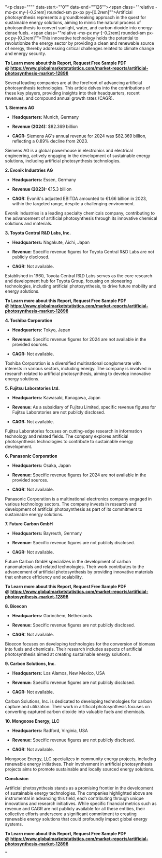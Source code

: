"<p class="""" data-start=""0"" data-end=""126""><span class=""relative -mx-px my-[-0.2rem] rounded-sm px-px py-[0.2rem]"">Artificial photosynthesis represents a groundbreaking approach in the quest for sustainable energy solutions, aiming to mimic the natural process of photosynthesis to convert sunlight, water, and carbon dioxide into energy-dense fuels.</span> <span class=""relative -mx-px my-[-0.2rem] rounded-sm px-px py-[0.2rem]"">This innovative technology holds the potential to revolutionize the energy sector by providing a clean and renewable source of energy, thereby addressing critical challenges related to climate change and energy security.</span></p>
<p class="""" data-start=""0"" data-end=""126""><strong><span class=""relative -mx-px my-[-0.2rem] rounded-sm px-px py-[0.2rem]"">To Learn more about this Report, Request Free Sample PDF @&nbsp;<a href=""https://www.globalmarketstatistics.com/market-reports/artificial-photosynthesis-market-12898"">https://www.globalmarketstatistics.com/market-reports/artificial-photosynthesis-market-12898</a></span></strong></p>
<p class="""" data-start=""128"" data-end=""247""><span class=""relative -mx-px my-[-0.2rem] rounded-sm px-px py-[0.2rem]"">Several leading companies are at the forefront of advancing artificial photosynthesis technologies.</span> <span class=""relative -mx-px my-[-0.2rem] rounded-sm px-px py-[0.2rem]"">This article delves into the contributions of these key players, providing insights into their headquarters, recent revenues, and compound annual growth rates (CAGR).</span></p>
<p class="""" data-start=""249"" data-end=""266""><strong data-start=""249"" data-end=""266"">1. Siemens AG</strong></p>
<ul data-start=""268"" data-end=""611"">
<li class="""" data-start=""268"" data-end=""369"">
<p class="""" data-start=""270"" data-end=""369""><strong data-start=""270"" data-end=""287"">Headquarters:</strong> <span class=""relative -mx-px my-[-0.2rem] rounded-sm px-px py-[0.2rem]"">Munich, Germany</span></p>
</li>
<li class="""" data-start=""370"" data-end=""473"">
<p class="""" data-start=""372"" data-end=""473""><strong data-start=""372"" data-end=""391"">Revenue (2024):</strong> <span class=""relative -mx-px my-[-0.2rem] rounded-sm px-px py-[0.2rem]"">$82.369 billion</span></p>
</li>
<li class="""" data-start=""474"" data-end=""611"">
<p class="""" data-start=""476"" data-end=""611""><strong data-start=""476"" data-end=""485"">CAGR:</strong> <span class=""relative -mx-px my-[-0.2rem] rounded-sm px-px py-[0.2rem]"">Siemens AG's annual revenue for 2024 was $82.369 billion, reflecting a 0.89% decline from 2023.</span>&nbsp;</p>
</li>
</ul>
<p class="""" data-start=""613"" data-end=""698""><span class=""relative -mx-px my-[-0.2rem] rounded-sm px-px py-[0.2rem]"">Siemens AG is a global powerhouse in electronics and electrical engineering, actively engaging in the development of sustainable energy solutions, including artificial photosynthesis technologies.</span></p>
<p class="""" data-start=""700"" data-end=""727""><strong data-start=""700"" data-end=""727"">2. Evonik Industries AG</strong></p>
<ul data-start=""729"" data-end=""1080"">
<li class="""" data-start=""729"" data-end=""834"">
<p class="""" data-start=""731"" data-end=""834""><strong data-start=""731"" data-end=""748"">Headquarters:</strong> <span class=""relative -mx-px my-[-0.2rem] rounded-sm px-px py-[0.2rem]"">Essen, Germany</span></p>
</li>
<li class="""" data-start=""835"" data-end=""942"">
<p class="""" data-start=""837"" data-end=""942""><strong data-start=""837"" data-end=""856"">Revenue (2023):</strong> <span class=""relative -mx-px my-[-0.2rem] rounded-sm px-px py-[0.2rem]"">&euro;15.3 billion</span></p>
</li>
<li class="""" data-start=""943"" data-end=""1080"">
<p class="""" data-start=""945"" data-end=""1080""><strong data-start=""945"" data-end=""954"">CAGR:</strong> <span class=""relative -mx-px my-[-0.2rem] rounded-sm px-px py-[0.2rem]"">Evonik's adjusted EBITDA amounted to &euro;1.66 billion in 2023, within the targeted range, despite a challenging environment.</span>&nbsp;</p>
</li>
</ul>
<p class="""" data-start=""1082"" data-end=""1167""><span class=""relative -mx-px my-[-0.2rem] rounded-sm px-px py-[0.2rem]"">Evonik Industries is a leading specialty chemicals company, contributing to the advancement of artificial photosynthesis through its innovative chemical solutions and materials.</span></p>
<p class="""" data-start=""1169"" data-end=""1205""><strong data-start=""1169"" data-end=""1205"">3. Toyota Central R&amp;D Labs, Inc.</strong></p>
<ul data-start=""1207"" data-end=""1511"">
<li class="""" data-start=""1207"" data-end=""1312"">
<p class="""" data-start=""1209"" data-end=""1312""><strong data-start=""1209"" data-end=""1226"">Headquarters:</strong> <span class=""relative -mx-px my-[-0.2rem] rounded-sm px-px py-[0.2rem]"">Nagakute, Aichi, Japan</span></p>
</li>
<li class="""" data-start=""1313"" data-end=""1413"">
<p class="""" data-start=""1315"" data-end=""1413""><strong data-start=""1315"" data-end=""1327"">Revenue:</strong> <span class=""relative -mx-px my-[-0.2rem] rounded-sm px-px py-[0.2rem]"">Specific revenue figures for Toyota Central R&amp;D Labs are not publicly disclosed.</span></p>
</li>
<li class="""" data-start=""1414"" data-end=""1511"">
<p class="""" data-start=""1416"" data-end=""1511""><strong data-start=""1416"" data-end=""1425"">CAGR:</strong> <span class=""relative -mx-px my-[-0.2rem] rounded-sm px-px py-[0.2rem]"">Not available.</span></p>
</li>
</ul>
<p class="""" data-start=""1513"" data-end=""1638""><span class=""relative -mx-px my-[-0.2rem] rounded-sm px-px py-[0.2rem]"">Established in 1960, Toyota Central R&amp;D Labs serves as the core research and development hub for Toyota Group, focusing on pioneering technologies, including artificial photosynthesis, to drive future mobility and energy solutions.</span></p>
<p class="""" data-start=""1513"" data-end=""1638""><strong><span class=""relative -mx-px my-[-0.2rem] rounded-sm px-px py-[0.2rem]"">To Learn more about this Report, Request Free Sample PDF @&nbsp;<a href=""https://www.globalmarketstatistics.com/market-reports/artificial-photosynthesis-market-12898"">https://www.globalmarketstatistics.com/market-reports/artificial-photosynthesis-market-12898</a></span></strong></p>
<p class="""" data-start=""1640"" data-end=""1666""><strong data-start=""1640"" data-end=""1666"">4. Toshiba Corporation</strong></p>
<ul data-start=""1668"" data-end=""1972"">
<li class="""" data-start=""1668"" data-end=""1773"">
<p class="""" data-start=""1670"" data-end=""1773""><strong data-start=""1670"" data-end=""1687"">Headquarters:</strong> <span class=""relative -mx-px my-[-0.2rem] rounded-sm px-px py-[0.2rem]"">Tokyo, Japan</span></p>
</li>
<li class="""" data-start=""1774"" data-end=""1874"">
<p class="""" data-start=""1776"" data-end=""1874""><strong data-start=""1776"" data-end=""1788"">Revenue:</strong> <span class=""relative -mx-px my-[-0.2rem] rounded-sm px-px py-[0.2rem]"">Specific revenue figures for 2024 are not available in the provided sources.</span></p>
</li>
<li class="""" data-start=""1875"" data-end=""1972"">
<p class="""" data-start=""1877"" data-end=""1972""><strong data-start=""1877"" data-end=""1886"">CAGR:</strong> <span class=""relative -mx-px my-[-0.2rem] rounded-sm px-px py-[0.2rem]"">Not available.</span></p>
</li>
</ul>
<p class="""" data-start=""1974"" data-end=""2099""><span class=""relative -mx-px my-[-0.2rem] rounded-sm px-px py-[0.2rem]"">Toshiba Corporation is a diversified multinational conglomerate with interests in various sectors, including energy.</span> <span class=""relative -mx-px my-[-0.2rem] rounded-sm px-px py-[0.2rem]"">The company is involved in research related to artificial photosynthesis, aiming to develop innovative energy solutions.</span></p>
<p class="""" data-start=""2101"" data-end=""2133""><strong data-start=""2101"" data-end=""2133"">5. Fujitsu Laboratories Ltd.</strong></p>
<ul data-start=""2135"" data-end=""2439"">
<li class="""" data-start=""2135"" data-end=""2240"">
<p class="""" data-start=""2137"" data-end=""2240""><strong data-start=""2137"" data-end=""2154"">Headquarters:</strong> <span class=""relative -mx-px my-[-0.2rem] rounded-sm px-px py-[0.2rem]"">Kawasaki, Kanagawa, Japan</span></p>
</li>
<li class="""" data-start=""2241"" data-end=""2341"">
<p class="""" data-start=""2243"" data-end=""2341""><strong data-start=""2243"" data-end=""2255"">Revenue:</strong> <span class=""relative -mx-px my-[-0.2rem] rounded-sm px-px py-[0.2rem]"">As a subsidiary of Fujitsu Limited, specific revenue figures for Fujitsu Laboratories are not publicly disclosed.</span></p>
</li>
<li class="""" data-start=""2342"" data-end=""2439"">
<p class="""" data-start=""2344"" data-end=""2439""><strong data-start=""2344"" data-end=""2353"">CAGR:</strong> <span class=""relative -mx-px my-[-0.2rem] rounded-sm px-px py-[0.2rem]"">Not available.</span></p>
</li>
</ul>
<p class="""" data-start=""2441"" data-end=""2566""><span class=""relative -mx-px my-[-0.2rem] rounded-sm px-px py-[0.2rem]"">Fujitsu Laboratories focuses on cutting-edge research in information technology and related fields.</span> <span class=""relative -mx-px my-[-0.2rem] rounded-sm px-px py-[0.2rem]"">The company explores artificial photosynthesis technologies to contribute to sustainable energy development.</span></p>
<p class="""" data-start=""2568"" data-end=""2596""><strong data-start=""2568"" data-end=""2596"">6. Panasonic Corporation</strong></p>
<ul data-start=""2598"" data-end=""2902"">
<li class="""" data-start=""2598"" data-end=""2703"">
<p class="""" data-start=""2600"" data-end=""2703""><strong data-start=""2600"" data-end=""2617"">Headquarters:</strong> <span class=""relative -mx-px my-[-0.2rem] rounded-sm px-px py-[0.2rem]"">Osaka, Japan</span></p>
</li>
<li class="""" data-start=""2704"" data-end=""2804"">
<p class="""" data-start=""2706"" data-end=""2804""><strong data-start=""2706"" data-end=""2718"">Revenue:</strong> <span class=""relative -mx-px my-[-0.2rem] rounded-sm px-px py-[0.2rem]"">Specific revenue figures for 2024 are not available in the provided sources.</span></p>
</li>
<li class="""" data-start=""2805"" data-end=""2902"">
<p class="""" data-start=""2807"" data-end=""2902""><strong data-start=""2807"" data-end=""2816"">CAGR:</strong> <span class=""relative -mx-px my-[-0.2rem] rounded-sm px-px py-[0.2rem]"">Not available.</span></p>
</li>
</ul>
<p class="""" data-start=""2904"" data-end=""3029""><span class=""relative -mx-px my-[-0.2rem] rounded-sm px-px py-[0.2rem]"">Panasonic Corporation is a multinational electronics company engaged in various technology sectors.</span> <span class=""relative -mx-px my-[-0.2rem] rounded-sm px-px py-[0.2rem]"">The company invests in research and development of artificial photosynthesis as part of its commitment to sustainable energy solutions.</span></p>
<p class="""" data-start=""3031"" data-end=""3056""><strong data-start=""3031"" data-end=""3056"">7. Future Carbon GmbH</strong></p>
<ul data-start=""3058"" data-end=""3362"">
<li class="""" data-start=""3058"" data-end=""3163"">
<p class="""" data-start=""3060"" data-end=""3163""><strong data-start=""3060"" data-end=""3077"">Headquarters:</strong> <span class=""relative -mx-px my-[-0.2rem] rounded-sm px-px py-[0.2rem]"">Bayreuth, Germany</span></p>
</li>
<li class="""" data-start=""3164"" data-end=""3264"">
<p class="""" data-start=""3166"" data-end=""3264""><strong data-start=""3166"" data-end=""3178"">Revenue:</strong> <span class=""relative -mx-px my-[-0.2rem] rounded-sm px-px py-[0.2rem]"">Specific revenue figures are not publicly disclosed.</span></p>
</li>
<li class="""" data-start=""3265"" data-end=""3362"">
<p class="""" data-start=""3267"" data-end=""3362""><strong data-start=""3267"" data-end=""3276"">CAGR:</strong> <span class=""relative -mx-px my-[-0.2rem] rounded-sm px-px py-[0.2rem]"">Not available.</span></p>
</li>
</ul>
<p class="""" data-start=""3364"" data-end=""3489""><span class=""relative -mx-px my-[-0.2rem] rounded-sm px-px py-[0.2rem]"">Future Carbon GmbH specializes in the development of carbon nanomaterials and related technologies.</span> <span class=""relative -mx-px my-[-0.2rem] rounded-sm px-px py-[0.2rem]"">Their work contributes to the advancement of artificial photosynthesis by providing innovative materials that enhance efficiency and scalability.</span></p>
<p class="""" data-start=""3364"" data-end=""3489""><strong><span class=""relative -mx-px my-[-0.2rem] rounded-sm px-px py-[0.2rem]"">To Learn more about this Report, Request Free Sample PDF @&nbsp;<a href=""https://www.globalmarketstatistics.com/market-reports/artificial-photosynthesis-market-12898"">https://www.globalmarketstatistics.com/market-reports/artificial-photosynthesis-market-12898</a></span></strong></p>
<p class="""" data-start=""3491"" data-end=""3505""><strong data-start=""3491"" data-end=""3505"">8. Bioecon</strong></p>
<ul data-start=""3507"" data-end=""3811"">
<li class="""" data-start=""3507"" data-end=""3612"">
<p class="""" data-start=""3509"" data-end=""3612""><strong data-start=""3509"" data-end=""3526"">Headquarters:</strong> <span class=""relative -mx-px my-[-0.2rem] rounded-sm px-px py-[0.2rem]"">Gorinchem, Netherlands</span></p>
</li>
<li class="""" data-start=""3613"" data-end=""3713"">
<p class="""" data-start=""3615"" data-end=""3713""><strong data-start=""3615"" data-end=""3627"">Revenue:</strong> <span class=""relative -mx-px my-[-0.2rem] rounded-sm px-px py-[0.2rem]"">Specific revenue figures are not publicly disclosed.</span></p>
</li>
<li class="""" data-start=""3714"" data-end=""3811"">
<p class="""" data-start=""3716"" data-end=""3811""><strong data-start=""3716"" data-end=""3725"">CAGR:</strong> <span class=""relative -mx-px my-[-0.2rem] rounded-sm px-px py-[0.2rem]"">Not available.</span></p>
</li>
</ul>
<p class="""" data-start=""3813"" data-end=""3938""><span class=""relative -mx-px my-[-0.2rem] rounded-sm px-px py-[0.2rem]"">Bioecon focuses on developing technologies for the conversion of biomass into fuels and chemicals.</span> <span class=""relative -mx-px my-[-0.2rem] rounded-sm px-px py-[0.2rem]"">Their research includes aspects of artificial photosynthesis aimed at creating sustainable energy solutions.</span></p>
<p class="""" data-start=""3940"" data-end=""3969""><strong data-start=""3940"" data-end=""3969"">9. Carbon Solutions, Inc.</strong></p>
<ul data-start=""3971"" data-end=""4275"">
<li class="""" data-start=""3971"" data-end=""4076"">
<p class="""" data-start=""3973"" data-end=""4076""><strong data-start=""3973"" data-end=""3990"">Headquarters:</strong> <span class=""relative -mx-px my-[-0.2rem] rounded-sm px-px py-[0.2rem]"">Los Alamos, New Mexico, USA</span></p>
</li>
<li class="""" data-start=""4077"" data-end=""4177"">
<p class="""" data-start=""4079"" data-end=""4177""><strong data-start=""4079"" data-end=""4091"">Revenue:</strong> <span class=""relative -mx-px my-[-0.2rem] rounded-sm px-px py-[0.2rem]"">Specific revenue figures are not publicly disclosed.</span></p>
</li>
<li class="""" data-start=""4178"" data-end=""4275"">
<p class="""" data-start=""4180"" data-end=""4275""><strong data-start=""4180"" data-end=""4189"">CAGR:</strong> <span class=""relative -mx-px my-[-0.2rem] rounded-sm px-px py-[0.2rem]"">Not available.</span></p>
</li>
</ul>
<p class="""" data-start=""4277"" data-end=""4402""><span class=""relative -mx-px my-[-0.2rem] rounded-sm px-px py-[0.2rem]"">Carbon Solutions, Inc. is dedicated to developing technologies for carbon capture and utilization.</span> <span class=""relative -mx-px my-[-0.2rem] rounded-sm px-px py-[0.2rem]"">Their work in artificial photosynthesis focuses on converting captured carbon dioxide into valuable fuels and chemicals.</span></p>
<p class="""" data-start=""4404"" data-end=""4432""><strong data-start=""4404"" data-end=""4432"">10. Mongoose Energy, LLC</strong></p>
<ul data-start=""4434"" data-end=""4738"">
<li class="""" data-start=""4434"" data-end=""4539"">
<p class="""" data-start=""4436"" data-end=""4539""><strong data-start=""4436"" data-end=""4453"">Headquarters:</strong> <span class=""relative -mx-px my-[-0.2rem] rounded-sm px-px py-[0.2rem]"">Radford, Virginia, USA</span></p>
</li>
<li class="""" data-start=""4540"" data-end=""4640"">
<p class="""" data-start=""4542"" data-end=""4640""><strong data-start=""4542"" data-end=""4554"">Revenue:</strong> <span class=""relative -mx-px my-[-0.2rem] rounded-sm px-px py-[0.2rem]"">Specific revenue figures are not publicly disclosed.</span></p>
</li>
<li class="""" data-start=""4641"" data-end=""4738"">
<p class="""" data-start=""4643"" data-end=""4738""><strong data-start=""4643"" data-end=""4652"">CAGR:</strong> <span class=""relative -mx-px my-[-0.2rem] rounded-sm px-px py-[0.2rem]"">Not available.</span></p>
</li>
</ul>
<p class="""" data-start=""4740"" data-end=""4865""><span class=""relative -mx-px my-[-0.2rem] rounded-sm px-px py-[0.2rem]"">Mongoose Energy, LLC specializes in community energy projects, including renewable energy initiatives.</span> <span class=""relative -mx-px my-[-0.2rem] rounded-sm px-px py-[0.2rem]"">Their involvement in artificial photosynthesis projects aims to promote sustainable and locally sourced energy solutions.</span></p>
<p class="""" data-start=""4867"" data-end=""4881""><strong data-start=""4867"" data-end=""4881"">Conclusion</strong></p>
<p class="""" data-start=""4883"" data-end=""5412"">Artificial photosynthesis stands as a promising frontier in the development of sustainable energy technologies. The companies highlighted above are instrumental in advancing this field, each contributing through unique innovations and research initiatives. While specific financial metrics such as revenue and CAGR are not publicly available for all these entities, their collective efforts underscore a significant commitment to creating renewable energy solutions that could profoundly impact global energy systems.</p>
<p class="""" data-start=""4883"" data-end=""5412""><strong>To Learn more about this Report, Request Free Sample PDF @&nbsp;<a href=""https://www.globalmarketstatistics.com/market-reports/artificial-photosynthesis-market-12898"">https://www.globalmarketstatistics.com/market-reports/artificial-photosynthesis-market-12898</a></strong></p>"
